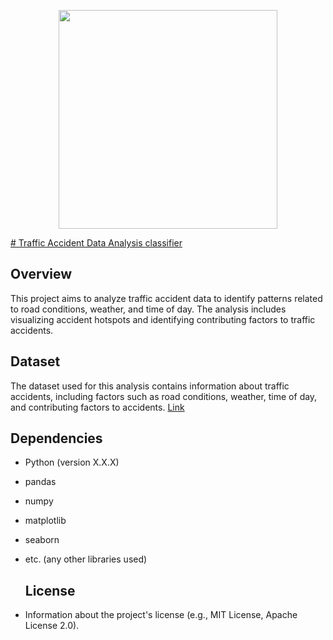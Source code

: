<p align="center">
  <img src="https://www.mdpi.com/computers/computers-10-00148/article_deploy/html/images/computers-10-00148-g002.png" width="350">
</p> 


[# Traffic Accident Data Analysis classifier](https://github.com/Deepak-kumar-cse/PRODIGY_TrackCode_TaskNumber/blob/main/PRODIGY_DS_04) 

 ## Overview
This project aims to analyze traffic accident data to identify patterns related to road conditions, weather, and time of day. The analysis includes visualizing accident hotspots and identifying contributing factors to traffic accidents. 

 ## Dataset

The dataset used for this analysis contains information about traffic accidents, including factors such as road conditions, weather, time of day, and contributing factors to accidents. [Link](https://www.kaggle.com/code/harshalbhamare/us-accident-eda) 


  ## Dependencies
- Python (version X.X.X)
- pandas
- numpy
- matplotlib
- seaborn
- etc. (any other libraries used)


  ## License
 - Information about the project's license (e.g., MIT License, Apache License 2.0).

